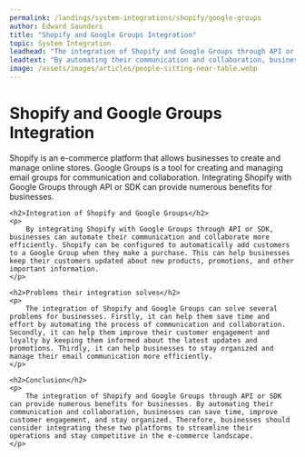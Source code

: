 ```yaml
---
permalink: /landings/system-integrations/shopify/google-groups
author: Edward Saunders
title: "Shopify and Google Groups Integration"
topic: System Integration
leadhead: "The integration of Shopify and Google Groups through API or SDK can provide numerous benefits for businesses"
leadtext: "By automating their communication and collaboration, businesses can save time, improve customer engagement, and stay organized. Therefore, businesses should consider integrating these two platforms to streamline their operations and stay competitive in the e-commerce landscape."
image: /assets/images/articles/people-sitting-near-table.webp
---
```

<div class="arttext">	<h1>Shopify and Google Groups Integration</h1>
	<p>
		Shopify is an e-commerce platform that allows businesses to create and manage online stores. Google Groups is a tool for creating and managing email groups for communication and collaboration. Integrating Shopify with Google Groups through API or SDK can provide numerous benefits for businesses.
	</p>

	<h2>Integration of Shopify and Google Groups</h2>
	<p>
		By integrating Shopify with Google Groups through API or SDK, businesses can automate their communication and collaborate more efficiently. Shopify can be configured to automatically add customers to a Google Group when they make a purchase. This can help businesses keep their customers updated about new products, promotions, and other important information.
	</p>

	<h2>Problems their integration solves</h2>
	<p>
		The integration of Shopify and Google Groups can solve several problems for businesses. Firstly, it can help them save time and effort by automating the process of communication and collaboration. Secondly, it can help them improve their customer engagement and loyalty by keeping them informed about the latest updates and promotions. Thirdly, it can help businesses to stay organized and manage their email communication more efficiently.
	</p>

	<h2>Conclusion</h2>
	<p>
		The integration of Shopify and Google Groups through API or SDK can provide numerous benefits for businesses. By automating their communication and collaboration, businesses can save time, improve customer engagement, and stay organized. Therefore, businesses should consider integrating these two platforms to streamline their operations and stay competitive in the e-commerce landscape.
	</p>
</div>